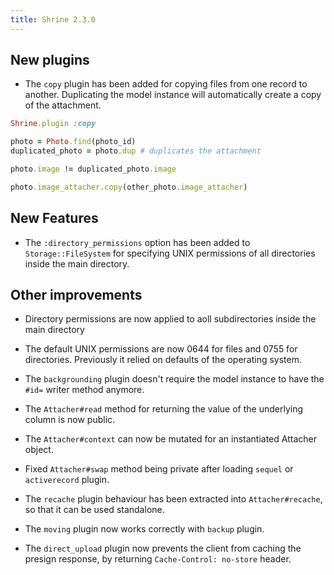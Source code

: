 ```yaml
---
title: Shrine 2.3.0
---
```


## New plugins

* The `copy` plugin has been added for copying files from one record to
  another. Duplicating the model instance will automatically create a copy
  of the attachment.

```rb
Shrine.plugin :copy
```
```rb
photo = Photo.find(photo_id)
duplicated_photo = photo.dup # duplicates the attachment

photo.image != duplicated_photo.image
```
```rb
photo.image_attacher.copy(other_photo.image_attacher)
```

## New Features

* The `:directory_permissions` option has been added to `Storage::FileSystem`
  for specifying UNIX permissions of all directories inside the main directory.

## Other improvements

* Directory permissions are now applied to aoll subdirectories inside the main
  directory

* The default UNIX permissions are now 0644 for files and 0755 for directories.
  Previously it relied on defaults of the operating system.

* The `backgrounding` plugin doesn't require the model instance to have the
  `#id=` writer method anymore.

* The `Attacher#read` method for returning the value of the underlying column
  is now public.

* The `Attacher#context` can now be mutated for an instantiated Attacher object.

* Fixed `Attacher#swap` method being private after loading `sequel` or
  `activerecord` plugin.

* The `recache` plugin behaviour has been extracted into `Attacher#recache`, so
  that it can be used standalone.

* The `moving` plugin now works correctly with `backup` plugin.

* The `direct_upload` plugin now prevents the client from caching the presign
  response, by returning `Cache-Control: no-store` header.

